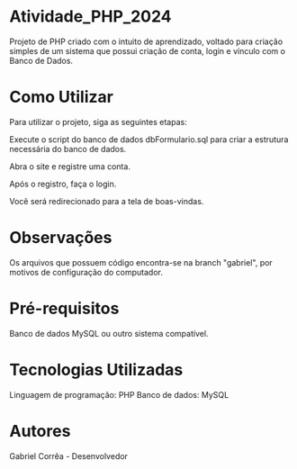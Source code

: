 # Atividade_PHP_2024
Projeto de PHP criado com o intuito de aprendizado, voltado para criação simples de um sistema que possui criação de conta, login e vínculo com o Banco de Dados. 

# Como Utilizar
Para utilizar o projeto, siga as seguintes etapas:

Execute o script do banco de dados dbFormulario.sql para criar a estrutura necessária do banco de dados.

Abra o site e registre uma conta.

Após o registro, faça o login.

Você será redirecionado para a tela de boas-vindas.

# Observações
Os arquivos que possuem código encontra-se na branch "gabriel", por motivos de configuração do computador. 

# Pré-requisitos
Banco de dados MySQL ou outro sistema compatível.

# Tecnologias Utilizadas
Linguagem de programação: PHP
Banco de dados: MySQL

# Autores
Gabriel Corrêa - Desenvolvedor
